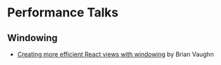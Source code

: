 # Performance Talks

## Windowing

- [Creating more efficient React views with windowing](https://www.youtube.com/watch?v=t4tuhg7b50I) by Brian Vaughn
